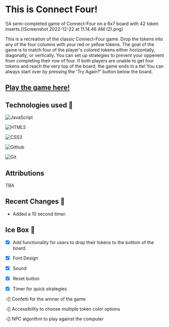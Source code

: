 # This is Connect Four!

![A semi-completed game of Connect-Four on a 6x7 board with 42 token inserts.](Screenshot 2022-12-22 at 11.14.46 AM (2).png)

This is a recreation of the classic Connect-Four game.  Drop the tokens into any of the four columns with your red or yellow tokens. The goal of the game is to match four of the player's colored tokens either horizontally, diagonally, or vertically.  You can set up strategies to prevent your oppenent from completing their row of four. If both players are unable to get four tokens and reach the very top of the board, the game ends in a tie!  You can always start over by pressing the 'Try Again?' button below the board.

## [Play the game here!](https://rm-connectfour.netlify.app/)

## Technologies used 💾
![JavaScript](https://img.shields.io/badge/JavaScript-323330?style=for-the-badge&logo=javascript&logoColor=F7DF1E)

![HTML5](https://img.shields.io/badge/HTML5-E34F26?style=for-the-badge&logo=html5&logoColor=white)

![CSS3](https://img.shields.io/badge/CSS3-1572B6?style=for-the-badge&logo=css3&logoColor=white)

![Github](https://img.shields.io/badge/GitHub-100000?style=for-the-badge&logo=github&logoColor=white)

![Git](https://img.shields.io/badge/GIT-E44C30?style=for-the-badge&logo=git&logoColor=white)

 
## Attributions
  TBA

## Recent Changes 🧹
- Added a 10 second timer.

## Ice Box 🧊
-[X] Add functionality for users to drop their tokens to the bottom of the board.

-[X] Font Design

-[X] Sound

-[X] Reset button

-[X] Timer for quick strategies

-[] Confetti for the winner of the game

-[] Accessibility to choose multiple token color options

-[] NPC algorithm to play against the computer